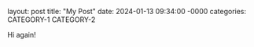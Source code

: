 layout: post
title: "My Post"
date: 2024-01-13 09:34:00 -0000
categories: CATEGORY-1 CATEGORY-2

Hi again!
